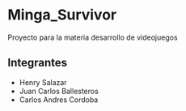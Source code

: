 # Minga_Survivor
Proyecto para la materia desarrollo de videojuegos 

## Integrantes
- Henry Salazar
- Juan Carlos Ballesteros
- Carlos Andres Cordoba
